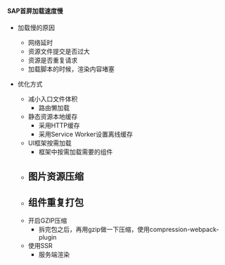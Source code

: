 #### SAP首屏加载速度慢
  * 加载慢的原因
    + 网络延时
    + 资源文件提交是否过大
    + 资源是否重复请求
    + 加载脚本的时候，渲染内容堵塞
  
  * 优化方式
    + 减小入口文件体积
      - 路由懒加载
    + 静态资源本地缓存
      - 采用HTTP缓存
      - 采用Service Worker设置离线缓存
    + UI框架按需加载
      - 框架中按需加载需要的组件
    + 图片资源压缩
      - 
    + 组件重复打包
      -
    + 开启GZIP压缩
      - 拆完包之后，再用gzip做一下压缩，使用compression-webpack-plugin
    + 使用SSR
      - 服务端渲染
